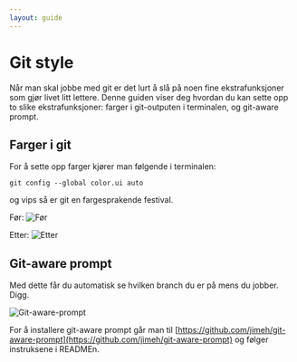 ```yaml
---
layout: guide
---
```


# Git style

Når man skal jobbe med git er det lurt å slå på noen fine ekstrafunksjoner som gjør livet litt lettere.
Denne guiden viser deg hvordan du kan sette opp to slike ekstrafunksjoner: farger i git-outputen i terminalen, og git-aware prompt.

## Farger i git

For å sette opp farger kjører man følgende i terminalen:
```
git config --global color.ui auto
```
og vips så er git en fargesprakende festival.

Før:
![Før](http://i.imgur.com/ztZDgfW.png)

Etter:
![Etter](http://i.imgur.com/du6wYaX.png)

## Git-aware prompt

Med dette får du automatisk se hvilken branch du er på mens du jobber. Digg.

![Git-aware-prompt](https://raw.github.com/jimeh/git-aware-prompt/master/preview.png)

For å installere git-aware prompt går man til [https://github.com/jimeh/git-aware-prompt](https://github.com/jimeh/git-aware-prompt) og følger instruksene i READMEn.

